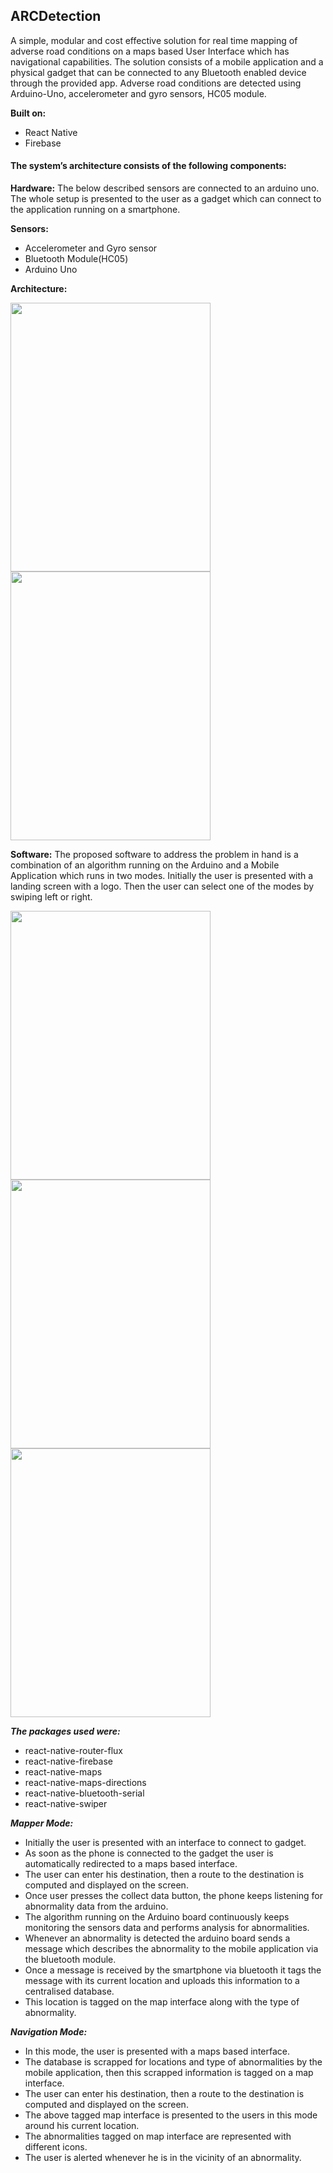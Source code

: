 ## ARCDetection

A simple, modular and cost effective solution for real time mapping of adverse road conditions on a maps based User Interface which has navigational capabilities. 
The solution consists of a mobile application and a physical gadget that can be connected to any Bluetooth enabled device through the provided app. 
Adverse road conditions are detected using Arduino-Uno, accelerometer and gyro sensors, HC05 module.

**Built on:**
  - React Native
  - Firebase

#### The system’s architecture consists of the following components:

**Hardware:**
  The below described sensors are connected to an arduino uno. The whole setup is presented to the user as a gadget which can connect to the application running on a smartphone.

**Sensors:**
- Accelerometer and Gyro sensor
- Bluetooth Module(HC05)
- Arduino Uno


 **Architecture:**
 
 <img src="https://github.com/VanithaKunta/ARCDetection/blob/master/src/outputs/arc1.jpg" width="320" height="430">          <img src="https://github.com/VanithaKunta/ARCDetection/blob/master/src/outputs/arc2.jpg" width="320" height="430">

**Software:**
  The proposed software to address the problem in hand is a combination of an algorithm running on the Arduino and a Mobile Application which runs in two modes. Initially the user is presented with a landing screen with a logo. Then the user can select one of the modes by swiping left or right.
  
   <img src="https://github.com/VanithaKunta/ARCDetection/blob/master/src/outputs/navMode.jpg" width="320" height="430">   <img src="https://github.com/VanithaKunta/ARCDetection/blob/master/src/outputs/main.jpg" width="320" height="430">   <img src="https://github.com/VanithaKunta/ARCDetection/blob/master/src/outputs/mapMode.jpg" width="320" height="430">

***The packages used were:*** 
- react-native-router-flux
- react-native-firebase
- react-native-maps
- react-native-maps-directions
- react-native-bluetooth-serial
- react-native-swiper

***Mapper Mode:***
- Initially  the user is presented with an interface to connect to gadget.
- As soon as the phone is connected to the gadget the user is automatically redirected to a maps based interface.
- The user can enter his destination, then a route to the destination is computed and displayed on the screen.
- Once user presses the collect data button, the phone keeps listening for abnormality data from the arduino.
- The algorithm running on the Arduino board continuously keeps monitoring the sensors data and performs analysis for abnormalities.
- Whenever an abnormality is detected the arduino board sends a message which describes the abnormality to the mobile application via the bluetooth module.
- Once a message is received by the smartphone via bluetooth it tags the message with its current location and uploads this information to a centralised database.
- This location is tagged on the map interface along with the type of abnormality.

***Navigation Mode:***
- In this mode, the user is presented with a maps based interface. 
- The database is scrapped for locations and type of abnormalities by the mobile application, then this scrapped information is tagged on a map interface.
- The user can enter his destination, then a route to the destination is computed and displayed on the screen.
- The above tagged map interface is presented to the users in this mode around his current location.
- The abnormalities tagged on map interface are represented with different icons.
- The user is alerted whenever he is in the vicinity of an abnormality.

































